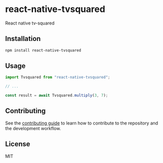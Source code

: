 # react-native-tvsquared

React native tv-squared

## Installation

```sh
npm install react-native-tvsquared
```

## Usage

```js
import Tvsquared from "react-native-tvsquared";

// ...

const result = await Tvsquared.multiply(3, 7);
```

## Contributing

See the [contributing guide](CONTRIBUTING.md) to learn how to contribute to the repository and the development workflow.

## License

MIT
